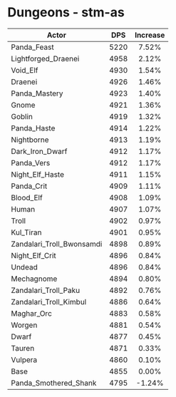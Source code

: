 # Dungeons - stm-as
| Actor | DPS | Increase |
|---|:---:|:---:|
|Panda_Feast|5220|7.52%|
|Lightforged_Draenei|4958|2.12%|
|Void_Elf|4930|1.54%|
|Draenei|4926|1.46%|
|Panda_Mastery|4923|1.40%|
|Gnome|4921|1.36%|
|Goblin|4919|1.32%|
|Panda_Haste|4914|1.22%|
|Nightborne|4913|1.19%|
|Dark_Iron_Dwarf|4912|1.17%|
|Panda_Vers|4912|1.17%|
|Night_Elf_Haste|4911|1.15%|
|Panda_Crit|4909|1.11%|
|Blood_Elf|4908|1.09%|
|Human|4907|1.07%|
|Troll|4902|0.97%|
|Kul_Tiran|4901|0.95%|
|Zandalari_Troll_Bwonsamdi|4898|0.89%|
|Night_Elf_Crit|4896|0.84%|
|Undead|4896|0.84%|
|Mechagnome|4894|0.80%|
|Zandalari_Troll_Paku|4892|0.76%|
|Zandalari_Troll_Kimbul|4886|0.64%|
|Maghar_Orc|4883|0.58%|
|Worgen|4881|0.54%|
|Dwarf|4877|0.45%|
|Tauren|4871|0.33%|
|Vulpera|4860|0.10%|
|Base|4855|0.00%|
|Panda_Smothered_Shank|4795|-1.24%|
